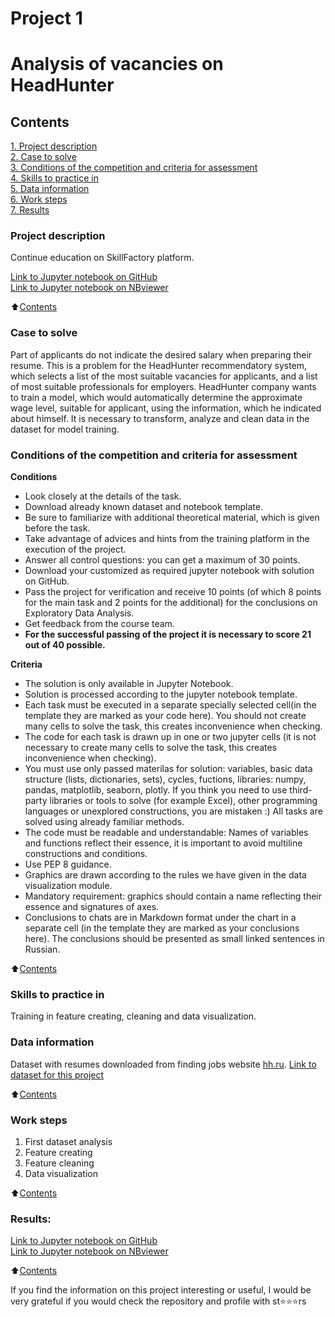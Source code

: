 #  Project 1
#  Analysis of vacancies on HeadHunter


## Contents  
[1. Project description](README.md#Project-description)    
[2. Case to solve](README.md#Case-to-solve)  
[3. Conditions of the competition and criteria for assessment](README.md#Conditions-of-the-competition-and-criteria-for-assessment)    
[4. Skills to practice in](README.md#Skills-to-practice-in)      
[5. Data information](README.md#Data-information)     
[6. Work steps](README.md#Work-steps)   
[7. Results](README.md#Results) 


### Project description   
Continue education on SkillFactory platform.

[Link to Jupyter notebook on GitHub](https://github.com/DSminer/SFDS_hometasks/tree/main/Project_1/Project%201.ipynb)<br>
[Link to Jupyter notebook on NBviewer](https://nbviewer.org/github/DSminer/SFDS_hometasks/blob/main/Project_1/NBviewer%20proj1.ipynb)<br>

:arrow_up:[Contents](README.md#Contents)


### Case to solve    
Part of applicants do not indicate the desired salary when preparing their resume. This is a problem for the HeadHunter recommendatory system, which selects a list of the most suitable vacancies for applicants, and a list of most suitable professionals for employers. HeadHunter company wants to train a model, which would automatically determine the approximate wage level, suitable for applicant, using the information, which he indicated about himself. It is necessary to transform, analyze and clean data in the dataset for model training.


### Conditions of the competition and criteria for assessment 
**Conditions**
- Look closely at the details of the task.
- Download already known dataset and notebook template.
- Be sure to familiarize with additional theoretical material, which is given before the task.
- Take advantage of advices and hints from the training platform in the execution of the project.
- Answer all control questions: you can get a maximum of 30 points.
- Download your customized as required jupyter notebook with solution on GitHub.
- Pass the project for verification and receive 10 points (of which 8 points for the main task and 2 points for the additional) for the conclusions on Exploratory Data Analysis.
- Get feedback from the course team.
- **For the successful passing of the project it is necessary to score 21 out of 40 possible.**

**Criteria**     
- The solution is only available in Jupyter Notebook.
- Solution is processed according to the jupyter notebook template.
- Each task must be executed in a separate specially selected cell(in the template they are marked as your code here). You should not create many cells to solve the task, this creates inconvenience when checking.
- The code for each task is drawn up in one or two jupyter cells (it is not necessary to create many cells to solve the task, this creates inconvenience when checking).
- You must use only passed materilas for solution: variables, basic data structure (lists, dictionaries, sets), cycles, fuctions, libraries: numpy, pandas, matplotlib, seaborn, plotly. If you think you need to use third-party libraries or tools to solve (for example Excel), other programming languages or unexplored constructions, you are mistaken :) All tasks are solved using already familiar methods.
- The code must be readable and understandable: Names of variables and functions reflect their essence, it is important to avoid multiline constructions and conditions.
- Use PEP 8 guidance.
- Graphics are drawn according to the rules we have given in the data visualization module.
- Mandatory requirement: graphics should contain a name reflecting their essence and signatures of axes.
- Conclusions to chats are in Markdown format under the chart in a separate cell (in the template they are marked as your conclusions here). The conclusions should be presented as small linked sentences in Russian.

:arrow_up:[Contents](README.md#Contents)


### Skills to practice in    
Training in feature creating, cleaning and data visualization.


### Data information
Dataset with resumes downloaded from finding jobs website [hh.ru](https://hh.ru/).
[Link to dataset for this project](https://drive.google.com/file/d/1xnmDxxRmdL_7vLfHwY61M_E2AjxPdCZd/view?usp=sharing)
  
:arrow_up:[Contents](README.md#Contents)


### Work steps 
1. First dataset analysis
2. Feature creating
3. Feature cleaning
4. Data visualization

:arrow_up:[Contents](README.md#Contents)


### Results:  
[Link to Jupyter notebook on GitHub](https://github.com/DSminer/SFDS_hometasks/tree/main/Project_1/Project%201.ipynb)<br>
[Link to Jupyter notebook on NBviewer](https://nbviewer.org/github/DSminer/SFDS_hometasks/blob/main/Project_1/NBviewer%20proj1.ipynb)<br>

:arrow_up:[Contents](README.md#Contents)


If you find the information on this project interesting or useful, I would be very grateful if you would check the repository and profile with st⭐️⭐️⭐️rs

